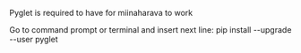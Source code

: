Pyglet is required to have for miinaharava to work

Go to command prompt or terminal and insert next line: pip install --upgrade --user pyglet
